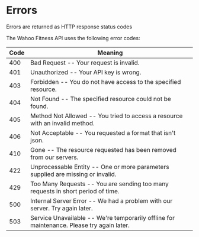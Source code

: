 # Errors

<aside class="notice">
  Errors are returned as HTTP response status codes
</aside>

The Wahoo Fitness API uses the following error codes:

Code | Meaning
---------- | -------
400     | Bad Request -- Your request is invalid.
401     | Unauthorized -- Your API key is wrong.
403     | Forbidden -- You do not have access to the specified resource.
404     | Not Found -- The specified resource could not be found.
405     | Method Not Allowed -- You tried to access a resource with an invalid method.
406     | Not Acceptable -- You requested a format that isn't json.
410     | Gone -- The resource requested has been removed from our servers.
422     | Unprocessable Entity -- One or more parameters supplied are missing or invalid.
429     | Too Many Requests -- You are sending too many requests in short period of time.
500     | Internal Server Error -- We had a problem with our server. Try again later.
503     | Service Unavailable -- We're temporarily offline for maintenance. Please try again later.
